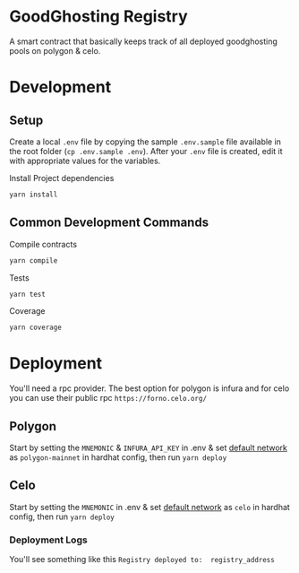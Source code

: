 # GoodGhosting Registry

A smart contract that basically keeps track of all deployed goodghosting pools on polygon & celo.

# Development

## Setup

Create a local `.env` file by copying the sample `.env.sample` file available in the root folder (`cp .env.sample .env`). After your `.env` file is created, edit it with appropriate values for the variables.

Install Project dependencies

```bash
yarn install
```

## Common Development Commands

Compile contracts

```bash
yarn compile
```

Tests

```bash
yarn test
```

Coverage
```bash
yarn coverage
```

# Deployment
You'll need a rpc provider. The best option for polygon is infura and for celo you can use their public rpc `https://forno.celo.org/`

## Polygon
Start by setting the `MNEMONIC` & `INFURA_API_KEY` in .env & set [default network](https://github.com/Good-Ghosting/goodghosting-registry/blob/main/hardhat.config.ts#L59) as `polygon-mainnet` in hardhat config, then run `yarn deploy`

## Celo
Start by setting the `MNEMONIC` in .env & set [default network](https://github.com/Good-Ghosting/goodghosting-registry/blob/main/hardhat.config.ts#L59) as `celo` in hardhat config, then run `yarn deploy`

### Deployment Logs
You'll see something like this
`Registry deployed to:  registry_address`


